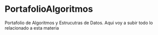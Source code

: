 # PortafolioAlgoritmos
Portafolio de Algoritmos y Estrucutras de Datos. Aqui voy a subir todo lo relacionado a esta materia
